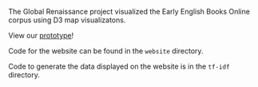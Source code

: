 The Global Renaissance project visualized the Early English Books Online corpus using D3 map visualizatons. 

View our [prototype](http://www.jennellenystrom.com/global-renaissance)!

Code for the website can be found in the `website` directory.

Code to generate the data displayed on the website is in the `tf-idf` directory.
